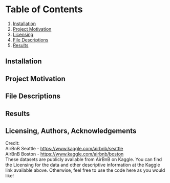 # Table of Contents
1. [Installation](#installation)
2. [Project Motivation](#project-motivation)
3. [Licensing](#licensing-authors-acknowledgements)
4. [File Descriptions](#file-descriptions)
5. [Results](#results)

## Installation


## Project Motivation


## File Descriptions


## Results


## Licensing, Authors, Acknowledgements
Credit: <br>
AirBnB Seattle - https://www.kaggle.com/airbnb/seattle <br>
AirBnB Boston - https://www.kaggle.com/airbnb/boston <br>
These datasets are publicly available from AirBnB on Kaggle. You can find the Licensing for the data and other descriptive information at the Kaggle link available above. Otherwise, feel free to use the code here as you would like!
